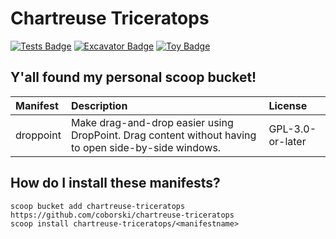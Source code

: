 # Chartreuse Triceratops

<!-- Uncomment the following line after replacing placeholders -->
[![Tests Badge](https://github.com/coborski/chartreuse-triceratops/actions/workflows/ci.yml/badge.svg)](https://github.com/coborski/chartreuse-triceratops/actions/workflows/ci.yml) [![Excavator Badge](https://github.com/coborski/chartreuse-triceratops/actions/workflows/excavator.yml/badge.svg)](https://github.com/coborski/chartreuse-triceratops/actions/workflows/excavator.yml) [![Toy Badge](https://img.shields.io/badge/project%20type-toy-blue)](https://project-types.github.io/#toy)

## Y'all found my personal scoop bucket!

| **Manifest** | **Description**                                                                                      | **License**      |
| :----------- | :--------------------------------------------------------------------------------------------------- | :--------------- |
| droppoint    | Make drag-and-drop easier using DropPoint. Drag content without having to open side-by-side windows. | GPL-3.0-or-later |

## How do I install these manifests?

```pwsh
scoop bucket add chartreuse-triceratops https://github.com/coborski/chartreuse-triceratops
scoop install chartreuse-triceratops/<manifestname>
```
